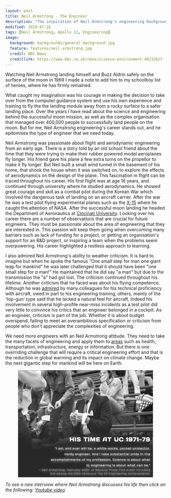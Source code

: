 ```yaml
---
layout: post
title: Neil Armstrong - The Engineer
description: "The inspiration of Neil Armstrong's engineering background."
modified: 2019-07-26
tags: [Neil Armstrong, Apollo 11, Engineering]
image:
  background: backgrounds/general-background.jpg
  feature: features/neil-armstrong.jpg
  credit: BBC News
  creditlink: https://www.bbc.co.uk/news/science-environment-48232627
---
```


Watching Neil Armstrong landing himself and Buzz Aldrin safely on the surface of the moon in 1969 I made a note to add him to my schoolboy list of heroes, where he has firmly remained.

What caught my imagination was his courage in making the decision to take over from the computer guidance system and use his own experience and training to fly the the landing module away from a rocky surface to a safer landing place. Over the years I have read about the science and engineering behind the successful moon mission, as well as the complex organisation that managed over 400,000 people to successfully land people on the moon. But for me, Neil Armstrong engineering's career stands out, and he epitomises the type of engineer that we need today.   

Neil Armstrong was passionate about flight and aerodynamic engineering from an early age. There is a story told by an old school friend about the time that they were trying to make their rubber powered model aeroplanes fly longer. His friend gave his plane a few extra turns on the propellor to make it fly longer. But Neil built a small wind tunnel in the basement of his home, that shook the house when it was switched on, to explore the effects of aerodynamics on the design of the plane. This fascination in flight can be traced throughout his career.  His first flight was at age 16 years, and continued through university where he studied aerodynamics. He showed great courage and skill as a combat pilot during the Korean War which involved the dangerous task of landing on an aircraft carrier. After the war he was a test pilot flying experimental planes such as the [X-15](https://en.wikipedia.org/wiki/North_American_X-15) where he caught the attention of NASA. After the successful moon landing he headed the Department of Aeronautics at [Cincinati University](http://digital.libraries.uc.edu/exhibits/ceas/armstrong/). Looking over his career there are a number of observations that are crucial for future engineers. They must be passionate about the area of engineering that they are interested in. This passion will keep them going when overcoming many barriers such as lack of funding for a project, or getting an organisation's support for an R&D project, or inspiring a team when the problems seem overpowering. His career highlighted a restless approach to learning.

I also admired Neil Armstrong's ability to weather criticism. It is hard to imagine but when he spoke the famous "One small step for man one giant leap for mankind" he was later challenged that it should have been "one small step for <i>a</i> man!" He maintained that he did say "a man" but due to the transmission the "a" had got lost. The criticism continued throughout his lifetime. Another criticism that he faced was about his flying competence. Although he was [admired](https://www.asme.org/topics-resources/content/neil-armstrong) by many colleagues for his technical proficiency with aircraft, owed in part to his engineering training,  others, mainly of the 'top-gun' type said that he lacked a natural feel for aircraft. Indeed his involvement in several high-profile near-miss incidents as a test pilot did very little to convince his critics that an engineer belonged in a cockpit. As an engineer, criticism is part of the job.  Whether it is about budget overspend, failing to meet an overambitious specification or criticism from people who don't appreciate the complexities of engineering. 

We need more engineers with an Neil Armstrong attitude. They need to take the many facets of engineering and apply them to [areas](http://www.engineeringchallenges.org/challenges.aspx) such as health, transportation, infrastructure, energy or information.  But there is one overriding challenge that will require a critical engineering effort and that is the reduction in global warming and its impact on climate change. Maybe the next gigantic step for mankind will be here on Earth.

<figure>
<a href="http://digital.libraries.uc.edu/exhibits/ceas/armstrong/">
<img src="/images/posts/neil-armstrong-picture.jpg" alt="" align="middle">
</a>
</figure>

<i>To see a rare interview where Neil Armstrong discusses his life then click on the following: [Youtube video](https://www.youtube.com/watch?v=KJzOIh2eHqQ)</i>
